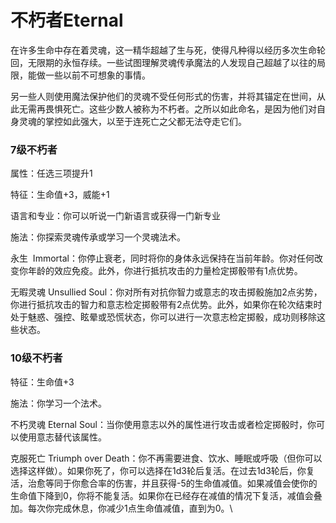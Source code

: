 # 不朽者Eternal

在许多生命中存在着灵魂，这一精华超越了生与死，使得凡种得以经历多次生命轮回，无限期的永恒存续。一些试图理解灵魂传承魔法的人发现自己超越了以往的局限，能做一些以前不可想象的事情。

另一些人则使用魔法保护他们的灵魂不受任何形式的伤害，并将其锚定在世间，从此无需再畏惧死亡。这些少数人被称为不朽者。之所以如此命名，是因为他们对自身灵魂的掌控如此强大，以至于连死亡之父都无法夺走它们。

### 7级不朽者

属性：任选三项提升1

特征：生命值+3，威能+1

语言和专业：你可以听说一门新语言或获得一门新专业

施法：你探索灵魂传承或学习一个灵魂法术。

永生 
Immortal：你停止衰老，同时将你的身体永远保持在当前年龄。你对任何改变你年龄的效应免疫。此外，你进行抵抗攻击的力量检定掷骰带有1点优势。

无暇灵魂 Unsullied
Soul：你对所有对抗你智力或意志的攻击掷骰施加2点劣势，你进行抵抗攻击的智力和意志检定掷骰带有2点优势。此外，如果你在轮次结束时处于魅惑、强控、眩晕或恐慌状态，你可以进行一次意志检定掷骰，成功则移除这些状态。

### 10级不朽者

特征：生命值+3

施法：你学习一个法术。

不朽灵魂 Eternal
Soul：当你使用意志以外的属性进行攻击或者检定掷骰时，你可以使用意志替代该属性。

克服死亡 Triumph over
Death：你不再需要进食、饮水、睡眠或呼吸（但你可以选择这样做）。如果你死了，你可以选择在1d3轮后复活。在过去1d3轮后，你复活，治愈等同于你愈合率的伤害，并且获得-5的生命值减值。如果减值会使你的生命值下降到0，你将不能复活。如果你在已经存在减值的情况下复活，减值会叠加。每次你完成休息，你减少1点生命值减值，直到为0。\
